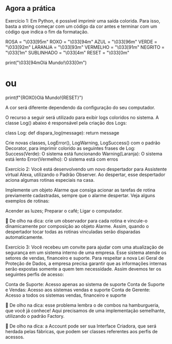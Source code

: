 ## Agora a prática

Exercício 1: Em Python, é possível imprimir uma saída colorida. Para isso, basta a string começar com um código da cor antes e terminar com um código que indica o fim da formatação.

ROSA = "\033[95m"
ROXO = "\033[94m"
AZUL = "\033[96m"
VERDE = "\033[92m"
LARANJA = "\033[93m"
VERMELHO = "\033[91m"
NEGRITO = "\033[1m"
SUBLINHADO = "\033[4m"
RESET = "\033[0m"

print("\033[94mOlá Mundo!\033[0m")

# ou

print(f"{ROXO}Olá Mundo!{RESET}")

A cor será diferente dependendo da configuração do seu computador.

O recurso a seguir será utilizado para exibir logs coloridos no sistema. A classe Log() abaixo é responsável pela criação dos Logs:

class Log:
def dispara_log(message):
return message

Crie novas classes, LogError(), LogWarning, LogSuccess() com o padrão Decorator, para imprimir colorido as seguintes frases de Log:
Success(Verde): O sistema está funcionando
Warning(Laranja): O sistema está lento
Error(Vermelho): O sistema está com erros

Exercício 2: Você está desenvolvendo um novo despertador para Assistente virtual Alexa, utilizando o Padrão Observer. Ao despertar, esse despertador aciona algumas rotinas especiais na casa.

Implemente um objeto Alarme que consiga acionar as tarefas de rotina previamente cadastradas, sempre que o alarme despertar. Veja alguns exemplos de rotinas:

Acender as luzes;
Preparar o café;
Ligar o computador.

👀 De olho na dica: crie um observador para cada rotina e vincule-o dinamicamente por composição ao objeto Alarme. Assim, quando o despertador tocar todas as rotinas vinculadas serão disparadas automaticamente.

Exercício 3: Você recebeu um convite para ajudar com uma atualização de segurança em um sistema interno de uma empresa. Esse sistema atende os setores de vendas, financeiro e suporte. Para respeitar a nova Lei Geral de Proteção de Dados, a empresa precisa garantir que as informações internas serão expostas somente a quem tem necessidade. Assim devemos ter os seguintes perfis de acesso:

Conta de Suporte: Acesso apenas ao sistema de suporte
Conta de Suporte e Vendas: Acesso aos sistemas vendas e suporte
Conta de Gerente: Acesso a todos os sistemas vendas, financeiro e suporte

👀 De olho na dica: esse problema lembra o de combos na hamburgueria, que você já conhece! Aqui precisamos de uma implementação semelhante, utilizando o padrão Factory.

👀 De olho na dica: a Account pode ser sua Interface Criadora, que será herdada pelas fábricas, que podem ser classes referentes aos perfis de acessos.
